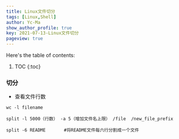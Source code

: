 ```yaml
---
title: Linux文件切分
tags: [Linux,Shell]
author: Yc-Ma
show_author_profile: true
key: 2021-07-13-Linux文件切分
pageview: true
---
```


Here's the table of contents:
1. TOC
{:toc}

### 切分
- 查看文件行数
```
wc -l filename
```
```
split -l 5000（行数） -a 5（增加文件名上限） /file  /new_file_prefix
```
```
split -6 README       #将README文件每六行分割成一个文件
```


